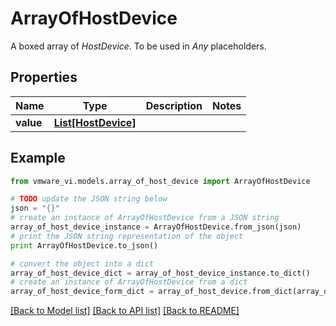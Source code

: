 # ArrayOfHostDevice

A boxed array of *HostDevice*. To be used in *Any* placeholders. 

## Properties
Name | Type | Description | Notes
------------ | ------------- | ------------- | -------------
**value** | [**List[HostDevice]**](HostDevice.md) |  | 

## Example

```python
from vmware_vi.models.array_of_host_device import ArrayOfHostDevice

# TODO update the JSON string below
json = "{}"
# create an instance of ArrayOfHostDevice from a JSON string
array_of_host_device_instance = ArrayOfHostDevice.from_json(json)
# print the JSON string representation of the object
print ArrayOfHostDevice.to_json()

# convert the object into a dict
array_of_host_device_dict = array_of_host_device_instance.to_dict()
# create an instance of ArrayOfHostDevice from a dict
array_of_host_device_form_dict = array_of_host_device.from_dict(array_of_host_device_dict)
```
[[Back to Model list]](../README.md#documentation-for-models) [[Back to API list]](../README.md#documentation-for-api-endpoints) [[Back to README]](../README.md)


